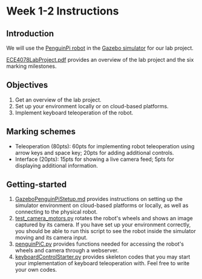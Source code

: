 # Week 1-2 Instructions

## Introduction
We will use the [PenguinPi robot](https://cirrusrobotics.com.au/products/penguinpi/) in the [Gazebo simulator](http://gazebosim.org/) for our lab project. 

[ECE4078LabProject.pdf](ECE4078LabProject.pdf) provides an overview of the lab project and the six marking milestones.

## Objectives
1. Get an overview of the lab project.
2. Set up your environment locally or on cloud-based platforms.
3. Implement keyboard teleoperation of the robot.

## Marking schemes
- Teleoperation (80pts): 60pts for implementing robot teleoperation using arrow keys and space key; 20pts for adding additional controls.
- Interface (20pts): 15pts for showing a live camera feed; 5pts for displaying additional information.

## Getting-started
1. [GazeboPenguinPiStetup.md](GazeboPenguinPiStetup.md) provides instructions on setting up the simulator environment on cloud-based platforms or locally, as well as connecting to the physical robot.
2. [test_camera_motors.py](test_camera_motors.py) rotates the robot's wheels and shows an image captured by its camera. If you have set up your environment correctly, you should be able to run this script to see the robot inside the simulator moving and its camera input.
3. [penguinPiC.py](penguinPiC.py) provides functions needed for accessing the robot's wheels and camera through a webserver.
4. [keyboardControlStarter.py](keyboardControlStarter.py) provides skeleton codes that you may start your implementation of keyboard teleoperation with. Feel free to write your own codes.
